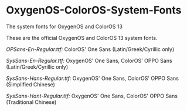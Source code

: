 # OxygenOS-ColorOS-System-Fonts
The system fonts for OxygenOS and ColorOS 13

These are the official OxygenOS and ColorOS 13 system fonts.

*OPSans-En-Regular.ttf:* ColorOS' One Sans (Latin/Greek/Cyrillic only)

*SysSans-En-Regular.ttf:* OxygenOS' One Sans, ColorOS' OPPO Sans (Latin/Greek/Cyrillic only)

*SysSans-Hans-Regular.ttf:* OxygenOS' One Sans, ColorOS' OPPO Sans (Simplified Chinese)

*SysSans-Hant-Regular.ttf:* OxygenOS' One Sans, ColorOS' OPPO Sans (Traditional Chinese)
